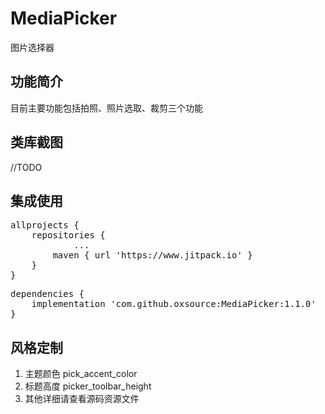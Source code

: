 # MediaPicker
图片选择器

## 功能简介

目前主要功能包括拍照、照片选取、裁剪三个功能

## 类库截图
//TODO

## 集成使用
<pre>
allprojects {
    repositories {
		    ...
        maven { url 'https://www.jitpack.io' }
    }
}
</pre>

<pre>
dependencies {
    implementation 'com.github.oxsource:MediaPicker:1.1.0'
}
</pre>

## 风格定制
1. 主题颜色 pick_accent_color
2. 标题高度 picker_toolbar_height
3. 其他详细请查看源码资源文件
